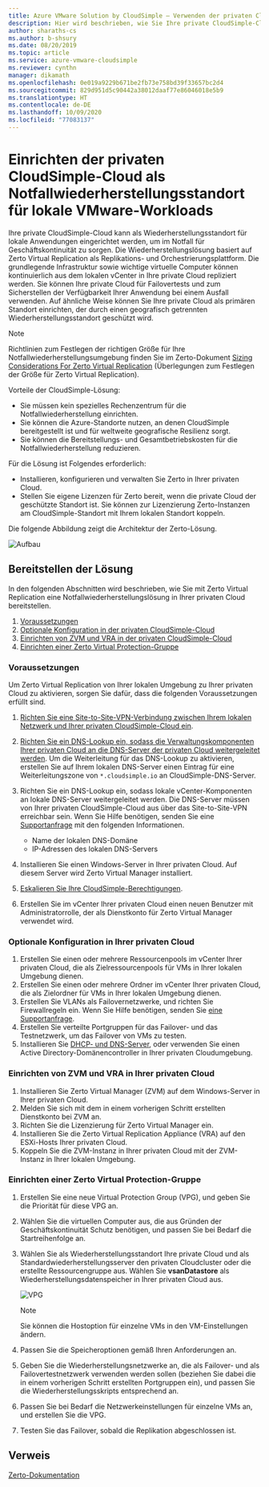 ```yaml
---
title: Azure VMware Solution by CloudSimple – Verwenden der privaten Cloud als Notfallstandort für lokale Workloads
description: Hier wird beschrieben, wie Sie Ihre private CloudSimple-Cloud als Notfallwiederherstellungsstandort für lokale VMware-Workloads einrichten.
author: sharaths-cs
ms.author: b-shsury
ms.date: 08/20/2019
ms.topic: article
ms.service: azure-vmware-cloudsimple
ms.reviewer: cynthn
manager: dikamath
ms.openlocfilehash: 0e019a9229b671be2fb73e758bd39f33657bc2d4
ms.sourcegitcommit: 829d951d5c90442a38012daaf77e86046018e5b9
ms.translationtype: HT
ms.contentlocale: de-DE
ms.lasthandoff: 10/09/2020
ms.locfileid: "77083137"
---
```

# <a name="set-up-cloudsimple-private-cloud-as-a-disaster-recovery-site-for-on-premises-vmware-workloads"></a>Einrichten der privaten CloudSimple-Cloud als Notfallwiederherstellungsstandort für lokale VMware-Workloads

Ihre private CloudSimple-Cloud kann als Wiederherstellungsstandort für lokale Anwendungen eingerichtet werden, um im Notfall für Geschäftskontinuität zu sorgen. Die Wiederherstellungslösung basiert auf Zerto Virtual Replication als Replikations- und Orchestrierungsplattform. Die grundlegende Infrastruktur sowie wichtige virtuelle Computer können kontinuierlich aus dem lokalen vCenter in Ihre private Cloud repliziert werden. Sie können Ihre private Cloud für Failovertests und zum Sicherstellen der Verfügbarkeit Ihrer Anwendung bei einem Ausfall verwenden. Auf ähnliche Weise können Sie Ihre private Cloud als primären Standort einrichten, der durch einen geografisch getrennten Wiederherstellungsstandort geschützt wird.

> [!NOTE]
> Richtlinien zum Festlegen der richtigen Größe für Ihre Notfallwiederherstellungsumgebung finden Sie im Zerto-Dokument [Sizing Considerations For Zerto Virtual Replication](https://s3.amazonaws.com/zertodownload_docs/5.5U3/Zerto%20Virtual%20Replication%20Sizing.pdf) (Überlegungen zum Festlegen der Größe für Zerto Virtual Replication).

Vorteile der CloudSimple-Lösung:

* Sie müssen kein spezielles Rechenzentrum für die Notfallwiederherstellung einrichten.
* Sie können die Azure-Standorte nutzen, an denen CloudSimple bereitgestellt ist und für weltweite geografische Resilienz sorgt.
* Sie können die Bereitstellungs- und Gesamtbetriebskosten für die Notfallwiederherstellung reduzieren.

Für die Lösung ist Folgendes erforderlich:

* Installieren, konfigurieren und verwalten Sie Zerto in Ihrer privaten Cloud.
* Stellen Sie eigene Lizenzen für Zerto bereit, wenn die private Cloud der geschützte Standort ist. Sie können zur Lizenzierung Zerto-Instanzen am CloudSimple-Standort mit Ihrem lokalen Standort koppeln.

Die folgende Abbildung zeigt die Architektur der Zerto-Lösung.

![Aufbau](media/cloudsimple-zerto-architecture.png)

## <a name="how-to-deploy-the-solution"></a>Bereitstellen der Lösung

In den folgenden Abschnitten wird beschrieben, wie Sie mit Zerto Virtual Replication eine Notfallwiederherstellungslösung in Ihrer privaten Cloud bereitstellen.

1. [Voraussetzungen](#prerequisites)
2. [Optionale Konfiguration in der privaten CloudSimple-Cloud](#optional-configuration-on-your-private-cloud)
3. [Einrichten von ZVM und VRA in der privaten CloudSimple-Cloud](#set-up-zvm-and-vra-on-your-private-cloud)
4. [Einrichten einer Zerto Virtual Protection-Gruppe](#set-up-zerto-virtual-protection-group)

### <a name="prerequisites"></a>Voraussetzungen

Um Zerto Virtual Replication von Ihrer lokalen Umgebung zu Ihrer privaten Cloud zu aktivieren, sorgen Sie dafür, dass die folgenden Voraussetzungen erfüllt sind.

1. [Richten Sie eine Site-to-Site-VPN-Verbindung zwischen Ihrem lokalen Netzwerk und Ihrer privaten CloudSimple-Cloud ein](set-up-vpn.md).
2. [Richten Sie ein DNS-Lookup ein, sodass die Verwaltungskomponenten Ihrer privaten Cloud an die DNS-Server der privaten Cloud weitergeleitet werden](on-premises-dns-setup.md).  Um die Weiterleitung für das DNS-Lookup zu aktivieren, erstellen Sie auf Ihrem lokalen DNS-Server einen Eintrag für eine Weiterleitungszone von `*.cloudsimple.io` an CloudSimple-DNS-Server.
3. Richten Sie ein DNS-Lookup ein, sodass lokale vCenter-Komponenten an lokale DNS-Server weitergeleitet werden.  Die DNS-Server müssen von Ihrer privaten CloudSimple-Cloud aus über das Site-to-Site-VPN erreichbar sein. Wenn Sie Hilfe benötigen, senden Sie eine [Supportanfrage](https://portal.azure.com/#blade/Microsoft_Azure_Support/HelpAndSupportBlade/newsupportrequest) mit den folgenden Informationen.  

    * Name der lokalen DNS-Domäne
    * IP-Adressen des lokalen DNS-Servers

4. Installieren Sie einen Windows-Server in Ihrer privaten Cloud. Auf diesem Server wird Zerto Virtual Manager installiert.
5. [Eskalieren Sie Ihre CloudSimple-Berechtigungen](escalate-private-cloud-privileges.md).
6. Erstellen Sie im vCenter Ihrer privaten Cloud einen neuen Benutzer mit Administratorrolle, der als Dienstkonto für Zerto Virtual Manager verwendet wird.

### <a name="optional-configuration-on-your-private-cloud"></a>Optionale Konfiguration in Ihrer privaten Cloud

1. Erstellen Sie einen oder mehrere Ressourcenpools im vCenter Ihrer privaten Cloud, die als Zielressourcenpools für VMs in Ihrer lokalen Umgebung dienen.
2. Erstellen Sie einen oder mehrere Ordner im vCenter Ihrer privaten Cloud, die als Zielordner für VMs in Ihrer lokalen Umgebung dienen.
3. Erstellen Sie VLANs als Failovernetzwerke, und richten Sie Firewallregeln ein. Wenn Sie Hilfe benötigen, senden Sie [eine Supportanfrage](https://portal.azure.com/#blade/Microsoft_Azure_Support/HelpAndSupportBlade/newsupportrequest).
4. Erstellen Sie verteilte Portgruppen für das Failover- und das Testnetzwerk, um das Failover von VMs zu testen.
5. Installieren Sie [DHCP- und DNS-Server](dns-dhcp-setup.md), oder verwenden Sie einen Active Directory-Domänencontroller in Ihrer privaten Cloudumgebung.

### <a name="set-up-zvm-and-vra-on-your-private-cloud"></a>Einrichten von ZVM und VRA in Ihrer privaten Cloud

1. Installieren Sie Zerto Virtual Manager (ZVM) auf dem Windows-Server in Ihrer privaten Cloud.
2. Melden Sie sich mit dem in einem vorherigen Schritt erstellten Dienstkonto bei ZVM an.
3. Richten Sie die Lizenzierung für Zerto Virtual Manager ein.
4. Installieren Sie die Zerto Virtual Replication Appliance (VRA) auf den ESXi-Hosts Ihrer privaten Cloud.
5. Koppeln Sie die ZVM-Instanz in Ihrer privaten Cloud mit der ZVM-Instanz in Ihrer lokalen Umgebung.

### <a name="set-up-zerto-virtual-protection-group"></a>Einrichten einer Zerto Virtual Protection-Gruppe

1. Erstellen Sie eine neue Virtual Protection Group (VPG), und geben Sie die Priorität für diese VPG an.
2. Wählen Sie die virtuellen Computer aus, die aus Gründen der Geschäftskontinuität Schutz benötigen, und passen Sie bei Bedarf die Startreihenfolge an.
3. Wählen Sie als Wiederherstellungsstandort Ihre private Cloud und als Standardwiederherstellungsserver den privaten Cloudcluster oder die erstellte Ressourcengruppe aus. Wählen Sie **vsanDatastore** als Wiederherstellungsdatenspeicher in Ihrer privaten Cloud aus.

    ![VPG](media/cloudsimple-zerto-vpg.png)

    > [!NOTE]
    > Sie können die Hostoption für einzelne VMs in den VM-Einstellungen ändern.

4. Passen Sie die Speicheroptionen gemäß Ihren Anforderungen an.
5. Geben Sie die Wiederherstellungsnetzwerke an, die als Failover- und als Failovertestnetzwerk verwenden werden sollen (beziehen Sie dabei die in einem vorherigen Schritt erstellten Portgruppen ein), und passen Sie die Wiederherstellungsskripts entsprechend an.
6. Passen Sie bei Bedarf die Netzwerkeinstellungen für einzelne VMs an, und erstellen Sie die VPG.
7. Testen Sie das Failover, sobald die Replikation abgeschlossen ist.

## <a name="reference"></a>Verweis

[Zerto-Dokumentation](https://www.zerto.com/myzerto/technical-documentation/)
